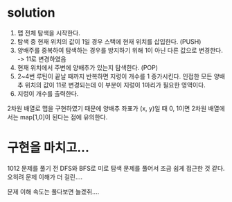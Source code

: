 # solution
1. 맵 전체 탐색을 시작한다.
2. 탐색 중 현재 위치의 값이 1일 경우 스택에 현재 위치를 삽입한다. (PUSH)
3. 양배주를 중복하여 탐색하는 경우를 방지하기 위해 1이 아닌 다른 값으로 변경한다. -> 11로 변경하였음
4. 현재 위치에서 주변에 양배추가 있는지 탐색한다. (POP)
5. 2~4번 루틴이 끝날 때까지 반복하면 지렁이 개수를 1 증가시킨다. 인접한 모든 양배추 위치의 값이 11로 변경되는데 이 부분이 지렁이 1마리가 필요한 영역이다. 
6. 지렁이 개수를 출력한다.

2차원 배열로 맵을 구현하였기 때문에 양배추 좌표가 (x, y)일 때 0, 1이면 2차원 배열에서는 map[1,0]이 된다는 점에 유의한다.


# 구현을 마치고...
1012 문제를 풀기 전 DFS와 BFS로 미로 탐색 문제를 풀어서 조금 쉽게 접근한 것 같다. 오히려 문제 이해가 더 걸린....

문제 이해 속도는 풀다보면 늘겠쥐....
